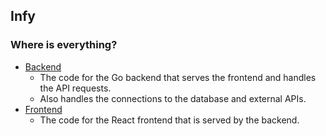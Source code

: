 ## Infy

### Where is everything?
* [Backend](./backend)
  * The code for the Go backend that serves the frontend and handles the API requests.
  * Also handles the connections to the database and external APIs.
* [Frontend](./frontend)
  * The code for the React frontend that is served by the backend.